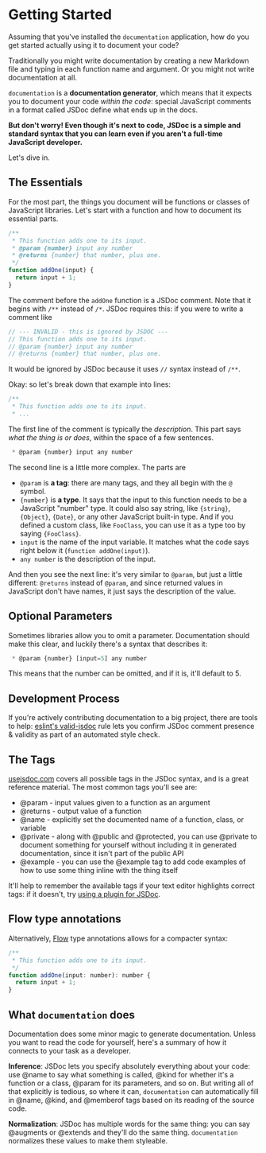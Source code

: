 # Getting Started

Assuming that you've installed the `documentation` application, how do you
get started actually using it to document your code?

Traditionally you might write documentation by creating a new Markdown
file and typing in each function name and argument. Or you might not
write documentation at all.

`documentation` is a **documentation generator**, which means that it expects
you to document your code _within the code_: special JavaScript comments
in a format called JSDoc define what ends up in the docs.

**But don't worry! Even though it's next to code, JSDoc is a simple and standard
syntax that you can learn even if you aren't a full-time JavaScript developer.**

Let's dive in.

## The Essentials

For the most part, the things you document will be functions or classes
of JavaScript libraries. Let's start with a function and how to document
its essential parts.

```js
/**
 * This function adds one to its input.
 * @param {number} input any number
 * @returns {number} that number, plus one.
 */
function addOne(input) {
  return input + 1;
}
```

The comment before the `addOne` function is a JSDoc comment. Note that it
begins with `/**` instead of `/*`. JSDoc requires this: if you were
to write a comment like

```js
// --- INVALID - this is ignored by JSDOC ---
// This function adds one to its input.
// @param {number} input any number
// @returns {number} that number, plus one.
```

It would be ignored by JSDoc because it uses `//` syntax instead of `/**`.

Okay: so let's break down that example into lines:

```js
/**
 * This function adds one to its input.
 * ...
```

The first line of the comment is typically the _description_. This part
says _what the thing is or does_, within the space of a few sentences.

```js
 * @param {number} input any number
```

The second line is a little more complex. The parts are

* `@param` is **a tag**: there are many tags, and
  they all begin with the `@` symbol.
* `{number}` is **a type**. It says that the input to this function needs
  to be a JavaScript "number" type. It could also say string, like `{string}`,
  `{Object}`, `{Date}`, or any other JavaScript built-in type. And if you
  defined a custom class, like `FooClass`, you can use it as a type too by
  saying `{FooClass}`.
* `input` is the name of the input variable. It matches what the code
  says right below it (`function addOne(input)`).
* `any number` is the description of the input.

And then you see the next line: it's very similar to `@param`, but just a little
different: `@returns` instead of `@param`, and since returned values in JavaScript
don't have names, it just says the description of the value.

## Optional Parameters

Sometimes libraries allow you to omit a parameter. Documentation should
make this clear, and luckily there's a syntax that describes it:

```js
 * @param {number} [input=5] any number
```

This means that the number can be omitted, and if it is, it'll default
to 5.

## Development Process

If you're actively contributing documentation to a big project, there
are tools to help: [eslint's valid-jsdoc](http://eslint.org/docs/rules/valid-jsdoc) rule
lets you confirm JSDoc comment presence & validity as part of an
automated style check.

## The Tags

[usejsdoc.com](http://usejsdoc.org/index.html) covers all possible tags in the
JSDoc syntax, and is a great reference material. The most common tags
you'll see are:

* @param - input values given to a function as an argument
* @returns - output value of a function
* @name - explicitly set the documented name of a function, class, or variable
* @private - along with @public and @protected, you can use @private to document
  something for yourself without including it in generated documentation,
  since it isn't part of the public API
* @example - you can use the @example tag to add code examples of how to
  use some thing inline with the thing itself

It'll help to remember the available tags if your text editor highlights correct tags: if it
doesn't, try [using a plugin for JSDoc](https://github.com/documentationjs/documentation/wiki/Text-editor-plugins).

## Flow type annotations

Alternatively, [Flow](http://flowtype.org/) type annotations allows for a compacter syntax:

```js
/**
 * This function adds one to its input.
 */
function addOne(input: number): number {
  return input + 1;
}
```

## What `documentation` does

Documentation does some minor magic to generate documentation. Unless
you want to read the code for yourself, here's a summary of how it connects
to your task as a developer.

**Inference**: JSDoc lets you specify absolutely everything about your code:
use @name to say what something is called, @kind for whether it's a function
or a class, @param for its parameters, and so on. But writing all of that
explicitly is tedious, so where it can, `documentation` can automatically
fill in @name, @kind, and @memberof tags based on its reading of the source
code.

**Normalization**: JSDoc has multiple words for the same thing: you can
say @augments or @extends and they'll do the same thing. `documentation`
normalizes these values to make them styleable.
